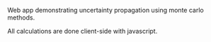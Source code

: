 Web app demonstrating uncertainty propagation using monte carlo methods.

All calculations are done client-side with javascript.
